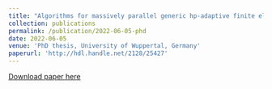 ```yaml
---
title: "Algorithms for massively parallel generic hp-adaptive finite element methods"
collection: publications
permalink: /publication/2022-06-05-phd
date: 2022-06-05
venue: 'PhD thesis, University of Wuppertal, Germany'
paperurl: 'http://hdl.handle.net/2128/25427'
---
```


<a href='http://hdl.handle.net/2128/25427'>Download paper here</a>
